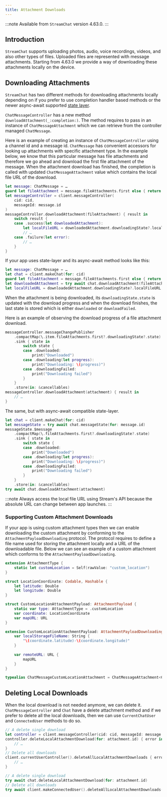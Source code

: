 ```yaml
---
title: Attachment Downloads
---
```


:::note
Available from `StreamChat` version 4.63.0.
:::

## Introduction

`StreamChat` supports uploading photos, audio, voice recordings, videos, and also other types of files. Uploaded files are represented with message attachments. Starting from 4.63.0 we provide a way of downloading these attachments locally on the device. 

## Downloading Attachments

`StreamChat` has two different methods for downloading attachments locally depending on if you prefer to use completion handler based methods or the newer async-await supported [state layer](../state-layer/state-layer-overview.md).

`ChatMessageController` has a new method `downloadAttachment(_:completion:)`. The method requires to pass in an instance of  `ChatMessageAttachment` which we can retrieve from the controller managed `ChatMessage`.

Here is an example of creating an instance of `ChatMessageController` using a channel id and a message id. `ChatMessage` has convenient accessors for looking up attachments with specific attachment type. In the example below, we know that this particular message has file attachments and therefore we go ahead and download the first file attachment of the message. When the attachment download has finished, the completion is called with updated `ChatMessageAttachment` value which contains the local file URL of the download.

```swift
let message: ChatMessage = …
guard let fileAttachment = message.fileAttachments.first else { return }
let messageController = client.messageController(
    cid: cid,
    messageId: message.id
)
messageController.downloadAttachment(fileAttachment) { result in
    switch result {
    case .success(let downloadedAttachment):
        let localFileURL = downloadedAttachment.downloadingState?.localFileURL
        // …
    case .failure(let error):
        // …
    }
}
```

If your app uses state-layer and its async-await method looks like this:

```swift
let message: ChatMessage = …
let chat = client.makeChat(for: cid)
guard let fileAttachment = message.fileAttachments.first else { return }
let downloadedAttachment = try await chat.downloadAttachment(fileAttachment)
let localFileURL = downloadedAttachment.downloadingState?.localFileURL
```

When the attachment is being downloaded, its `downloadingState.state` is updated with the download progress and when the download finishes, the last state is stored which is either `downloaded` or `downloadFailed`.

Here is an example of observing the download progress of a file attachment download.

```swift
messageController.messageChangePublisher
    .compactMap(\.item.fileAttachments.first?.downloadingState?.state)
    .sink { state in
        switch state {
        case .downloaded:
            print("Downloaded")
        case .downloading(let progress):
            print("Downloading: \(progress)")
        case .downloadingFailed:
            print("Downloading failed")
        }
    }
    .store(in: &cancellables)
messageController.downloadAttachment(attachment) { result in
    // …
}
```

The same, but with async-await compatible state-layer.

```swift
let chat = client.makeChat(for: cid)
let messageState = try await chat.messageState(for: message.id)
messageState.$message
    .compactMap(\.fileAttachments.first?.downloadingState?.state)
    .sink { state in
        switch state {
        case .downloaded:
            print("Downloaded")
        case .downloading(let progress):
            print("Downloading: \(progress)")
        case .downloadingFailed:
            print("Downloading failed")
        }
    }
    .store(in: &cancellables)
try await chat.downloadAttachment(attachment)
```

:::note
Always access the local file URL using Stream's API because the absolute URL can change between app launches.
:::

### Supporting Custom Attachment Downloads

If your app is using custom attachment types then we can enable downloading the custom attachment by conforming to the `AttachmentPayloadDownloading` protocol. The protocol requires to define a file name used for storing the attachment locally and a URL of the downloadable file. Below we can see an example of a custom attachment which conforms to the `AttachmentPayloadDownloading`. 

```swift
extension AttachmentType {
    static let customLocation = Self(rawValue: "custom_location")
}

struct LocationCoordinate: Codable, Hashable {
    let latitude: Double
    let longitude: Double
}

struct CustomLocationAttachmentPayload: AttachmentPayload {
    static var type: AttachmentType = .customLocation
    var coordinate: LocationCoordinate    
    var mapURL: URL
}

extension CustomLocationAttachmentPayload: AttachmentPayloadDownloading {
    var localStorageFileName: String {
        "\(coordinate.latitude)-\(coordinate.longitude)"
    }
    
    var remoteURL: URL {
        mapURL
    }
}

typealias ChatMessageCustomLocationAttachment = ChatMessageAttachment<CustomLocationAttachmentPayload>
```

## Deleting Local Downloads

When the local download is not needed anymore, we can delete it. `ChatMessageController` and `Chat` have a delete attachment method and if we prefer to delete all the local downloads, then we can use `CurrentChatUser` and `ConnectedUser` methods to do so.

```swift
// A delete single download
let controller = client.messageController(cid: cid, messageId: message.id)
controller.deleteLocalAttachmentDownload(for: attachment.id) { error in
    // …
}
// Delete all downloads
client.currentUserController().deleteAllLocalAttachmentDownloads { error in
    // …
}
```

```swift
// A delete single download
try await chat.deleteLocalAttachmentDownload(for: attachment.id)
// Delete all downloads
try await client.makeConnectedUser().deleteAllLocalAttachmentDownloads()
```
